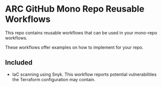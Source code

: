 # ARC GitHub Mono Repo Reusable Workflows 
This repo contains reusable workflows that can be used in your mono-repo workflows. 

These workflows offer examples on how to implement for your repo. 

## Included 
* IaC scanning using Snyk. This workflow reports potential vulnerabilities the Terraform configuration may contain.   
